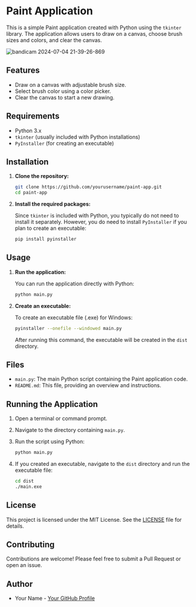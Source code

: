 # Paint Application

This is a simple Paint application created with Python using the `tkinter` library. The application allows users to draw on a canvas, choose brush sizes and colors, and clear the canvas.

![bandicam 2024-07-04 21-39-26-869](https://github.com/maoarbuz/Paint/assets/137228787/cf71f391-b08e-486d-8235-18e15eacda39)


## Features

- Draw on a canvas with adjustable brush size.
- Select brush color using a color picker.
- Clear the canvas to start a new drawing.

## Requirements

- Python 3.x
- `tkinter` (usually included with Python installations)
- `PyInstaller` (for creating an executable)

## Installation

1. **Clone the repository:**

    ```sh
    git clone https://github.com/yourusername/paint-app.git
    cd paint-app
    ```

2. **Install the required packages:**

    Since `tkinter` is included with Python, you typically do not need to install it separately. However, you do need to install `PyInstaller` if you plan to create an executable:

    ```sh
    pip install pyinstaller
    ```

## Usage

1. **Run the application:**

    You can run the application directly with Python:

    ```sh
    python main.py
    ```

2. **Create an executable:**

    To create an executable file (.exe) for Windows:

    ```sh
    pyinstaller --onefile --windowed main.py
    ```

    After running this command, the executable will be created in the `dist` directory.

## Files

- `main.py`: The main Python script containing the Paint application code.
- `README.md`: This file, providing an overview and instructions.

## Running the Application

1. Open a terminal or command prompt.
2. Navigate to the directory containing `main.py`.
3. Run the script using Python:

    ```sh
    python main.py
    ```

4. If you created an executable, navigate to the `dist` directory and run the executable file:

    ```sh
    cd dist
    ./main.exe
    ```

## License

This project is licensed under the MIT License. See the [LICENSE](LICENSE) file for details.

## Contributing

Contributions are welcome! Please feel free to submit a Pull Request or open an issue.

## Author

- Your Name - [Your GitHub Profile](https://github.com/yourusername)
